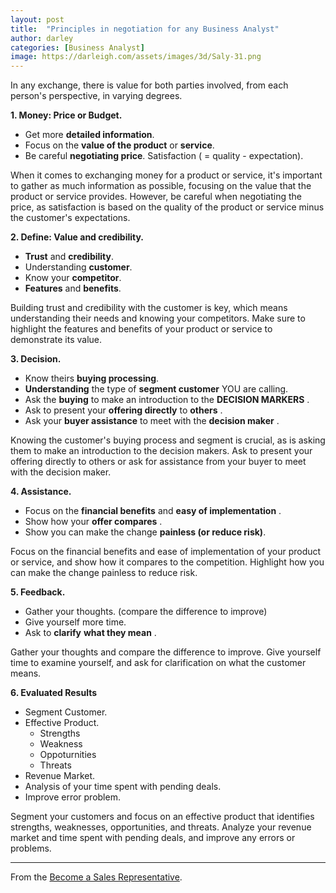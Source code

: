 ```yaml
---
layout: post
title:  "Principles in negotiation for any Business Analyst"
author: darley
categories: [Business Analyst]
image: https://darleigh.com/assets/images/3d/Saly-31.png
---
```

In any exchange, there is value for both parties involved, from each
person's perspective, in varying degrees.

**1. Money: Price or Budget.**

* Get more **detailed information**.
* Focus on the **value of the product** or **service**.
* Be careful **negotiating price**.
  Satisfaction ( = quality - expectation).

When it comes to exchanging money for a product or service, it's important to gather as much information as possible, focusing on the value that the product or service provides. However, be careful when negotiating the price, as satisfaction is based on the quality of the product or service minus the customer's expectations.

**2. Define: Value and credibility.**

* **Trust** and **credibility**.
* Understanding **customer**.
* Know your **competitor**.
* **Features** and **benefits**.

Building trust and credibility with the customer is key, which means understanding their needs and knowing your competitors. Make sure to highlight the features and benefits of your product or service to demonstrate its value.

**3. Decision.**

* Know theirs **buying processing**.
* **Understanding** the type of **segment customer** YOU are calling.
* Ask the **buying** to make an introduction to the **DECISION MARKERS** .
* Ask to present your **offering directly** to **others** .
* Ask your **buyer assistance** to meet with the  **decision maker** .

Knowing the customer's buying process and segment is crucial, as is asking them to make an introduction to the decision makers. Ask to present your offering directly to others or ask for assistance from your buyer to meet with the decision maker.

**4. Assistance.**

* Focus on the **financial benefits** and **easy of implementation** .
* Show how your **offer compares** .
* Show you can make the change **painless (or reduce risk)**.

Focus on the financial benefits and ease of implementation of your product or service, and show how it compares to the competition. Highlight how you can make the change painless to reduce risk.

**5. Feedback.**

* Gather your thoughts. (compare the difference to improve)
* Give yourself more time.
* Ask to **clarify**  **what they mean** .

Gather your thoughts and compare the difference to improve. Give yourself time to examine yourself, and ask for clarification on what the customer means.

**6. Evaluated Results**

* Segment Customer.
* Effective Product.
  * Strengths
  * Weakness
  * Oppoturnities
  * Threats
* Revenue Market.
* Analysis of your time spent with pending deals.
* Improve error problem.

Segment your customers and focus on an effective product that identifies strengths, weaknesses, opportunities, and threats. Analyze your revenue market and time spent with pending deals, and improve any errors or problems.

---

From the [Become a Sales Representative](https://darleigh.com/assets/images/cert/linkedin_CertificateOfCompletion_Become%20a%20Sales%20Representative.pdf).
